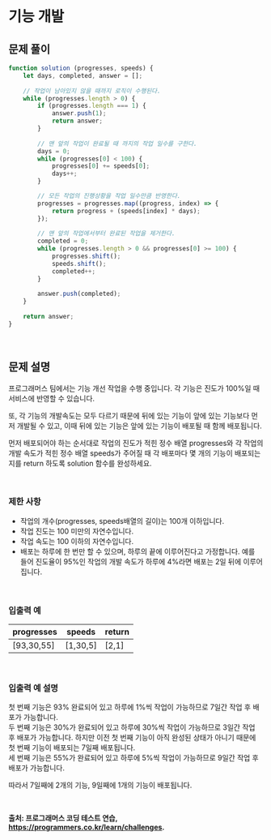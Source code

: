 # 기능 개발

## 문제 풀이  

~~~javascript
function solution (progresses, speeds) {
    let days, completed, answer = [];
    
    // 작업이 남아있지 않을 때까지 로직이 수행된다.
    while (progresses.length > 0) {
        if (progresses.length === 1) {
            answer.push(1);
            return answer;
        }
        
        // 맨 앞의 작업이 완료될 때 까지의 작업 일수를 구한다.
        days = 0;
        while (progresses[0] < 100) {
            progresses[0] += speeds[0];
            days++;
        }

        // 모든 작업의 진행상황을 작업 일수만큼 반영한다.
        progresses = progresses.map((progress, index) => {
            return progress + (speeds[index] * days);
        });
        
        // 맨 앞의 작업에서부터 완료된 작업을 제거한다.
        completed = 0;
        while (progresses.length > 0 && progresses[0] >= 100) {
            progresses.shift();
            speeds.shift();
            completed++;
        }
        
        answer.push(completed);
    }
    
    return answer;
}
~~~

<br/>

## 문제 설명    

프로그래머스 팀에서는 기능 개선 작업을 수행 중입니다. 각 기능은 진도가 100%일 때 서비스에 반영할 수 있습니다.

또, 각 기능의 개발속도는 모두 다르기 때문에 뒤에 있는 기능이 앞에 있는 기능보다 먼저 개발될 수 있고, 이때 뒤에 있는 기능은 앞에 있는 기능이 배포될 때 함께 배포됩니다.

먼저 배포되어야 하는 순서대로 작업의 진도가 적힌 정수 배열 progresses와 각 작업의 개발 속도가 적힌 정수 배열 speeds가 주어질 때 각 배포마다 몇 개의 기능이 배포되는지를 return 하도록 solution 함수를 완성하세요.

<br/>

### 제한 사항
- 작업의 개수(progresses, speeds배열의 길이)는 100개 이하입니다.
- 작업 진도는 100 미만의 자연수입니다.
- 작업 속도는 100 이하의 자연수입니다.
- 배포는 하루에 한 번만 할 수 있으며, 하루의 끝에 이루어진다고 가정합니다. 예를 들어 진도율이 95%인 작업의 개발 속도가 하루에 4%라면 배포는 2일 뒤에 이루어집니다.

<br/>

### 입출력 예
|**progresses**|**speeds**|**return**|
|---|---|---|
|[93,30,55]|[1,30,5]|[2,1]

<br/>

### 입출력 예 설명
첫 번째 기능은 93% 완료되어 있고 하루에 1%씩 작업이 가능하므로 7일간 작업 후 배포가 가능합니다.<br/>
두 번째 기능은 30%가 완료되어 있고 하루에 30%씩 작업이 가능하므로 3일간 작업 후 배포가 가능합니다. 하지만 이전 첫 번째 기능이 아직 완성된 상태가 아니기 때문에 첫 번째 기능이 배포되는 7일째 배포됩니다.<br/>
세 번째 기능은 55%가 완료되어 있고 하루에 5%씩 작업이 가능하므로 9일간 작업 후 배포가 가능합니다.<br/>

따라서 7일째에 2개의 기능, 9일째에 1개의 기능이 배포됩니다.

<br/>

**출처: 프로그래머스 코딩 테스트 연습, https://programmers.co.kr/learn/challenges.**
